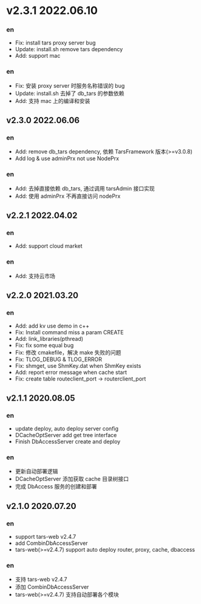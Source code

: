 # v2.3.1 2022.06.10

### en

- Fix: install tars proxy server bug
- Update: install.sh remove tars dependency
- Add: support mac

### en

- Fix: 安装 proxy server 时服务名称错误的 bug
- Update: install.sh 去掉了 db_tars 的参数依赖
- Add: 支持 mac 上的编译和安装

## v2.3.0 2022.06.06

### en

- Add: remove db_tars dependency, 依赖 TarsFramework 版本(>=v3.0.8)
- Add log & use adminPrx not use NodePrx

### en

- Add: 去掉直接依赖 db_tars, 通过调用 tarsAdmin 接口实现
- Add: 使用 adminPrx 不再直接访问 nodePrx

## v2.2.1 2022.04.02

### en

- Add: support cloud market

### en

- Add: 支持云市场

## v2.2.0 2021.03.20

### en

- Add: add kv use demo in c++
- Fix: Install command miss a param CREATE
- Add: link_libraries(pthread)
- Fix: fix some equal bug
- Fix: 修改 cmakefile，解决 make 失败的问题
- Fix: TLOG_DEBUG & TLOG_ERROR
- Fix: shmget, use ShmKey.dat when ShmKey exists
- Add: report error message when cache start
- Fix: create table routeclient_port -> routerclient_port

## v2.1.1 2020.08.05

### en

- update deploy, auto deploy server config
- DCacheOptServer add get tree interface
- Finish DbAccessServer create and deploy

### en

- 更新自动部署逻辑
- DCacheOptServer 添加获取 cache 目录树接口
- 完成 DbAccess 服务的创建和部署

## v2.1.0 2020.07.20

### en

- support tars-web v2.4.7
- add CombinDbAccessServer
- tars-web(>=v2.4.7) support auto deploy router, proxy, cache, dbaccess

### en

- 支持 tars-web v2.4.7
- 添加 CombinDbAccessServer
- tars-web(>=v2.4.7) 支持自动部署各个模块
